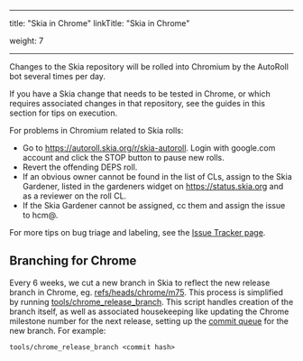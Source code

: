 
---
title: "Skia in Chrome"
linkTitle: "Skia in Chrome"

weight: 7

---


Changes to the Skia repository will be rolled into Chromium by the AutoRoll bot
several times per day.

If you have a Skia change that needs to be tested in Chrome, or which requires
associated changes in that repository, see the guides in this section for tips
on execution.

For problems in Chromium related to Skia rolls:

  * Go to https://autoroll.skia.org/r/skia-autoroll. Login with google.com
    account and click the STOP button to pause new rolls.
  * Revert the offending DEPS roll.
  * If an obvious owner cannot be found in the list of CLs, assign to the Skia
    Gardener, listed in the gardeners widget on https://status.skia.org and as
    a reviewer on the roll CL.
  * If the Skia Gardener cannot be assigned, cc them and assign the issue to hcm@.

For more tips on bug triage and labeling, see the [Issue Tracker page](../../user/issue-tracker/).

Branching for Chrome
--------------------

Every 6 weeks, we cut a new branch in Skia to reflect the new release branch in
Chrome, eg. [refs/heads/chrome/m75](https://skia.googlesource.com/skia/+/chrome/m75).
This process is simplified by running [tools/chrome_release_branch](https://skia.googlesource.com/skia/+/7a5b6ec0f6c01d3039e3ec30de6f8065ffc8aac4/tools/chrome_release_branch.py').
This script handles creation of the branch itself, as well as associated
housekeeping like updating the Chrome milestone number for the next release,
setting up the [commit queue]('https://skia.googlesource.com/skia/+/infra/config/commit-queue.cfg')
for the new branch. For example:

    tools/chrome_release_branch <commit hash>


